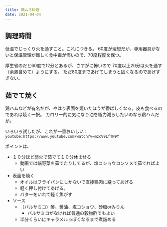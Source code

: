 ```yaml
---
title: 鶏ムネ料理
date: 2021-04-04
---
```


## 調理時間

低温でじっくり火を通すこと。これにつきる。
60度が理想だが、専用器具がないと保温管理が難しく食中毒が怖いので、70度程度を保つ。

厚生省のだと60度で12分とあるが、さすがに怖いので 70度以上20分は火を通す（余熱含めて）ようにする。
ただ80度まであげてしまうと固くなるのであげすぎない。

<LinkExternal url="https://www.mhlw.go.jp/file/06-Seisakujouhou-11130500-Shokuhinanzenbu/0000071198.pdf"/>

## 茹でて焼く
鶏ハムなどが有名だが、やはり表面を焼いたほうが香ばしくなる。皮も食べるのであれば焼く一択。
カロリー的に気になり油を極力減らしたいのなら鶏ハムだが。

いろいろ試したが、これが一番おいしい：
`youtube:https://www.youtube.com/watch?v=mzcV9LfTN9Y`

ポイントは、

- １０分ほど弱火で茹でて１０分休ませる
    - 動画では端野菜を茹でたりしてるが、塩コショウコンソメで茹でればよい
- 表面を焼く
    - オイルはフライパンにしかないで直接鶏肉に縫ってあげる
    - 軽く押し付けてあげる。
    - バターをいれて軽く焦がす
- ソース
    - （バルサミコ）酢、醤油、塩コショウ、砂糖orみりん
        - バルサミコがなければ普通の穀物酢でもよい
    - 半分くらいにキャラメルっぽくなるまで煮詰める